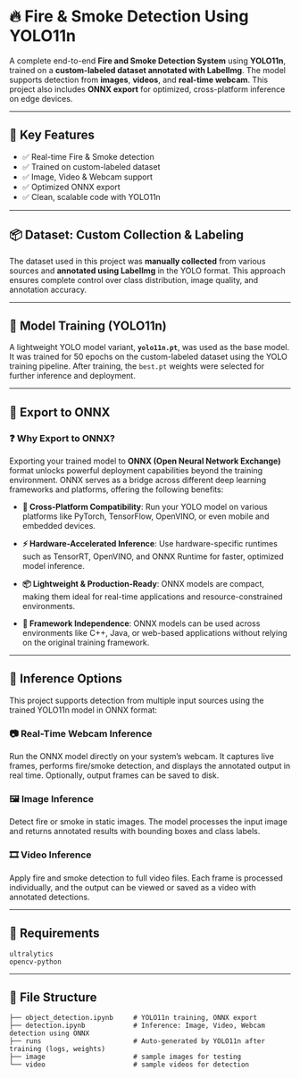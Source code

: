 # 🔥 Fire & Smoke Detection Using YOLO11n

A complete end-to-end **Fire and Smoke Detection System** using **YOLO11n**, trained on a **custom-labeled dataset annotated with LabelImg**. The model supports detection from **images**, **videos**, and **real-time webcam**. This project also includes **ONNX export** for optimized, cross-platform inference on edge devices.

---

## 📌 Key Features

- ✅ Real-time Fire & Smoke detection  
- ✅ Trained on custom-labeled dataset  
- ✅ Image, Video & Webcam support  
- ✅ Optimized ONNX export  
- ✅ Clean, scalable code with YOLO11n  

---

## 📦 Dataset: Custom Collection & Labeling

The dataset used in this project was **manually collected** from various sources and **annotated using LabelImg** in the YOLO format. This approach ensures complete control over class distribution, image quality, and annotation accuracy.

---

## 🧠 Model Training (YOLO11n)

A lightweight YOLO model variant, **`yolo11n.pt`**, was used as the base model. It was trained for 50 epochs on the custom-labeled dataset using the YOLO training pipeline. After training, the `best.pt` weights were selected for further inference and deployment.

---

## 🔄 Export to ONNX

### ❓ Why Export to ONNX?

Exporting your trained model to **ONNX (Open Neural Network Exchange)** format unlocks powerful deployment capabilities beyond the training environment. ONNX serves as a bridge across different deep learning frameworks and platforms, offering the following benefits:

 - **🚀 Cross-Platform Compatibility**:
   Run your YOLO model on various platforms like PyTorch, TensorFlow, OpenVINO, or even mobile and embedded devices.

 - **⚡ Hardware-Accelerated Inference**:
   Use hardware-specific runtimes such as TensorRT, OpenVINO, and ONNX Runtime for faster, optimized model inference.

 - **📦 Lightweight & Production-Ready**:
   ONNX models are compact, making them ideal for real-time applications and resource-constrained environments.

 - **🔄 Framework Independence**:
   ONNX models can be used across environments like C++, Java, or web-based applications without relying on the original training framework.

---

## 🚀 Inference Options

This project supports detection from multiple input sources using the trained YOLO11n model in ONNX format:

### 📷 Real-Time Webcam Inference

Run the ONNX model directly on your system’s webcam. It captures live frames, performs fire/smoke detection, and displays the annotated output in real time. Optionally, output frames can be saved to disk.

### 🖼️ Image Inference

Detect fire or smoke in static images. The model processes the input image and returns annotated results with bounding boxes and class labels.

### 🎞️ Video Inference

Apply fire and smoke detection to full video files. Each frame is processed individually, and the output can be viewed or saved as a video with annotated detections.

---

## 🧾 Requirements

```
ultralytics
opencv-python
```

---

## 📁 File Structure

```
├── object_detection.ipynb     # YOLO11n training, ONNX export
├── detection.ipynb            # Inference: Image, Video, Webcam detection using ONNX
├── runs                       # Auto-generated by YOLO11n after training (logs, weights)
├── image                      # sample images for testing
└── video                      # sample videos for detection
```
